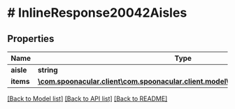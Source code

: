 # # InlineResponse20042Aisles

## Properties

Name | Type | Description | Notes
------------ | ------------- | ------------- | -------------
**aisle** | **string** |  | 
**items** | [**\com.spoonacular.client\com.spoonacular.client.model\InlineResponse20042Items[]**](InlineResponse20042Items.md) |  | [optional] 

[[Back to Model list]](../../README.md#documentation-for-models) [[Back to API list]](../../README.md#documentation-for-api-endpoints) [[Back to README]](../../README.md)


